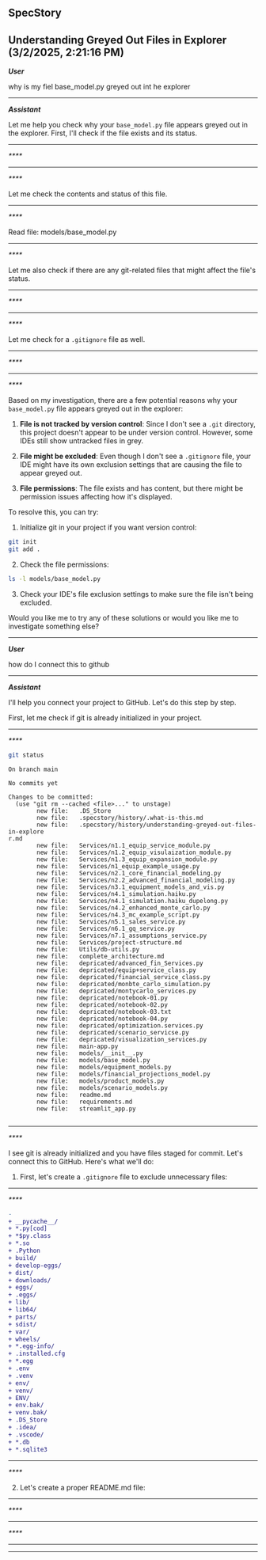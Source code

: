 ## SpecStory

## Understanding Greyed Out Files in Explorer (3/2/2025, 2:21:16 PM)

_**User**_

why is my fiel base_model.py greyed out int he explorer

---

_**Assistant**_

Let me help you check why your `base_model.py` file appears greyed out in the explorer. First, I'll check if the file exists and its status.

---

_****_



---

_****_



Let me check the contents and status of this file.

---

_****_

Read file: models/base_model.py

---

_****_



Let me also check if there are any git-related files that might affect the file's status.

---

_****_



---

_****_



Let me check for a `.gitignore` file as well.

---

_****_



---

_****_



Based on my investigation, there are a few potential reasons why your `base_model.py` file appears greyed out in the explorer:

1. **File is not tracked by version control**: Since I don't see a `.git` directory, this project doesn't appear to be under version control. However, some IDEs still show untracked files in grey.

2. **File might be excluded**: Even though I don't see a `.gitignore` file, your IDE might have its own exclusion settings that are causing the file to appear greyed out.

3. **File permissions**: The file exists and has content, but there might be permission issues affecting how it's displayed.

To resolve this, you can try:

1. Initialize git in your project if you want version control:
```bash
git init
git add .
```

2. Check the file permissions:
```bash
ls -l models/base_model.py
```

3. Check your IDE's file exclusion settings to make sure the file isn't being excluded.

Would you like me to try any of these solutions or would you like me to investigate something else?

---

_**User**_

how do I connect this to github

---

_**Assistant**_

I'll help you connect your project to GitHub. Let's do this step by step.

First, let me check if git is already initialized in your project.

---

_****_

```bash
git status
```

```
On branch main

No commits yet

Changes to be committed:
  (use "git rm --cached <file>..." to unstage)
        new file:   .DS_Store
        new file:   .specstory/history/.what-is-this.md
        new file:   .specstory/history/understanding-greyed-out-files-in-explore
r.md
        new file:   Services/n1.1_equip_service_module.py
        new file:   Services/n1.2_equip_visulaization_module.py
        new file:   Services/n1.3_equip_expansion_module.py
        new file:   Services/n1_equip_example_usage.py
        new file:   Services/n2.1_core_financial_modeling.py
        new file:   Services/n2.2_advanced_financial_modeling.py
        new file:   Services/n3.1_equipment_models_and_vis.py
        new file:   Services/n4.1_simulation.haiku.py
        new file:   Services/n4.1_simulation.haiku_dupelong.py
        new file:   Services/n4.2_enhanced_monte_carlo.py
        new file:   Services/n4.3_mc_example_script.py
        new file:   Services/n5.1_sales_service.py
        new file:   Services/n6.1_gq_service.py
        new file:   Services/n7.1_assumptions_service.py
        new file:   Services/project-structure.md
        new file:   Utils/db-utils.py
        new file:   complete_architecture.md
        new file:   depricated/advanced_fin_Services.py
        new file:   depricated/equip+service_class.py
        new file:   depricated/financial_service_class.py
        new file:   depricated/monbte_carlo_simulation.py
        new file:   depricated/montycarlo_services.py
        new file:   depricated/notebook-01.py
        new file:   depricated/notebook-02.py
        new file:   depricated/notebook-03.txt
        new file:   depricated/notebook-04.py
        new file:   depricated/optimization.services.py
        new file:   depricated/scenario_servicse.py
        new file:   depricated/visualization_services.py
        new file:   main-app.py
        new file:   models/__init__.py
        new file:   models/base_model.py
        new file:   models/equipment_models.py
        new file:   models/financial_projections_model.py
        new file:   models/product_models.py
        new file:   models/scenario_models.py
        new file:   readme.md
        new file:   requirements.md
        new file:   streamlit_app.py


```

---

_****_



I see git is already initialized and you have files staged for commit. Let's connect this to GitHub. Here's what we'll do:

1. First, let's create a `.gitignore` file to exclude unnecessary files:

---

_****_

```diff
- 
+ __pycache__/
+ *.py[cod]
+ *$py.class
+ *.so
+ .Python
+ build/
+ develop-eggs/
+ dist/
+ downloads/
+ eggs/
+ .eggs/
+ lib/
+ lib64/
+ parts/
+ sdist/
+ var/
+ wheels/
+ *.egg-info/
+ .installed.cfg
+ *.egg
+ .env
+ .venv
+ env/
+ venv/
+ ENV/
+ env.bak/
+ venv.bak/
+ .DS_Store
+ .idea/
+ .vscode/
+ *.db
+ *.sqlite3 
```

---

_****_



2. Let's create a proper README.md file:

---

_****_



---

_****_



---



---

